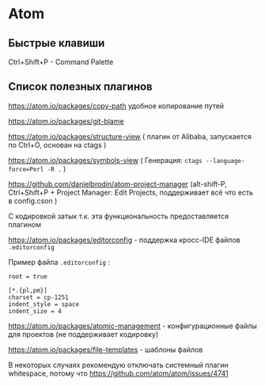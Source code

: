 ---
---

# Atom

## Быстрые клавиши

Ctrl+Shift+P - Command Palette

## Список полезных плагинов

https://atom.io/packages/copy-path удобное копирование путей

https://atom.io/packages/git-blame

https://atom.io/packages/structure-view ( плагин от Alibaba, запускается по Сtrl+O, основан на ctags )

https://atom.io/packages/symbols-view ( Генерация: `ctags --language-force=Perl -R .` )

https://github.com/danielbrodin/atom-project-manager (alt-shift-P, Ctrl+Shift+P + Project Manager: Edit Projects, поддерживает всё что есть в config.cson )

C кодировкой затык т.к. эта функциональность предоставляется плагином

https://atom.io/packages/editorconfig - поддержка кросс-IDE файлов `.editorconfig`

Пример файла `.editorconfig` :

```
root = true

[*.{pl,pm}]
charset = cp-1251
indent_style = space
indent_size = 4
```

https://atom.io/packages/atomic-management - конфигурационные файлы для проектов (не поддерживает кодировку)

https://atom.io/packages/file-templates - шаблоны файлов


В некоторых случаях рекомендую отключать системный плагин whitespace, потому что https://github.com/atom/atom/issues/4741
